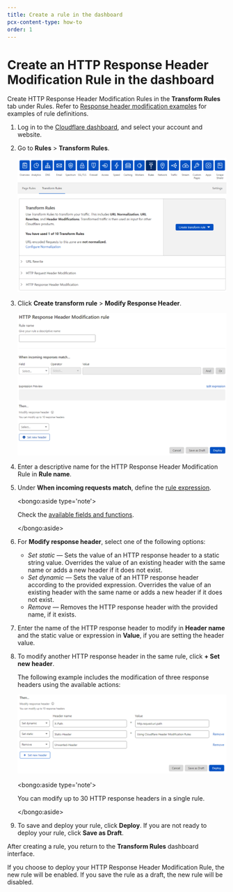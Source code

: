 ```yaml
---
title: Create a rule in the dashboard
pcx-content-type: how-to
order: 1
---
```


# Create an HTTP Response Header Modification Rule in the dashboard

Create HTTP Response Header Modification Rules in the **Transform Rules** tab under Rules. Refer to [Response header modification examples](/transform/response-header-modification/examples) for examples of rule definitions.

1. Log in to the [Cloudflare dashboard](https://dash.cloudflare.com/), and select your account and website.

1. Go to **Rules** > **Transform Rules**.

   ![Transform Rules tab](../../static/transform/overview.png)

1. Click **Create transform rule** > **Modify Response Header**.

   ![Create HTTP Response Header Modification rule page](../../static/transform/create-response-header-modification-rule.png)

1. Enter a descriptive name for the HTTP Response Header Modification Rule in **Rule name**.

1. Under **When incoming requests match**, define the [rule expression](https://developers.cloudflare.com/firewall/cf-dashboard/create-edit-delete-rules#expression-builder-and-editor).

   <bongo:aside type='note'>

   Check the [available fields and functions](/transform/response-header-modification/reference/fields-functions).

   </bongo:aside>

1. For **Modify response header**, select one of the following options:

   - _Set static_ — Sets the value of an HTTP response header to a static string value. Overrides the value of an existing header with the same name or adds a new header if it does not exist.
   - _Set dynamic_ — Sets the value of an HTTP response header according to the provided expression. Overrides the value of an existing header with the same name or adds a new header if it does not exist.
   - _Remove_ — Removes the HTTP response header with the provided name, if it exists.

1. Enter the name of the HTTP response header to modify in **Header name** and the static value or expression in **Value**, if you are setting the header value.

1. To modify another HTTP response header in the same rule, click **+ Set new header**.

   The following example includes the modification of three response headers using the available actions:

   ![HTTP response header modification examples](../../static/transform/response-header-modification-example.png)

   <bongo:aside type='note'>

   You can modify up to 30 HTTP response headers in a single rule.

   </bongo:aside>

1. To save and deploy your rule, click **Deploy**. If you are not ready to deploy your rule, click **Save as Draft**.

After creating a rule, you return to the **Transform Rules** dashboard interface.

If you choose to deploy your HTTP Response Header Modification Rule, the new rule will be enabled. If you save the rule as a draft, the new rule will be disabled.

